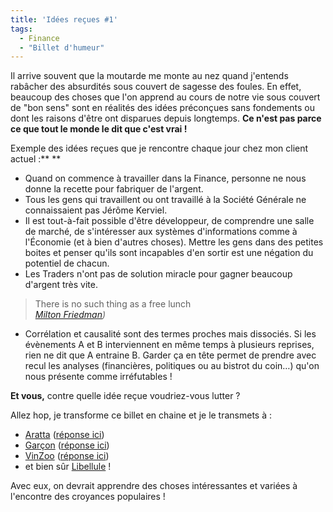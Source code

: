 ```yaml
---
title: 'Idées reçues #1'
tags:
  - Finance
  - "Billet d'humeur"
---
```


Il arrive souvent que la moutarde me monte au nez quand j'entends rabâcher des
absurdités sous couvert de sagesse des foules. En effet, beaucoup des choses que
l'on apprend au cours de notre vie sous couvert de "bon sens" sont en réalités
des idées préconçues sans fondements ou dont les raisons d'être ont disparues
depuis longtemps. **Ce n'est pas parce ce que tout le monde le dit que c'est
vrai&nbsp;!**

<!-- more -->

Exemple des idées reçues que je rencontre chaque jour chez mon client
actuel&nbsp;:\*\* \*\*

- Quand on commence à travailler dans la Finance, personne ne nous donne la
  recette pour fabriquer de l'argent.
- Tous les gens qui travaillent ou ont travaillé à la Société Générale ne
  connaissaient pas Jérôme Kerviel.
- Il est tout-à-fait possible d'être développeur, de comprendre une salle de
  marché, de s'intéresser aux systèmes d'informations comme à l'Économie (et à
  bien d'autres choses). Mettre les gens dans des petites boites et penser
  qu'ils sont incapables d'en sortir est une négation du potentiel de chacun.
- Les Traders n'ont pas de solution miracle pour gagner beaucoup d'argent très
  vite.

> There is no such thing as a free lunch  
>  <cite>[Milton Friedman](https://fr.wikipedia.org/wiki/Milton_Friedman)) </cite>

- Corrélation et causalité sont des termes proches mais dissociés. Si les
  évènements A et B interviennent en même temps à plusieurs reprises, rien ne
  dit que A entraine B. Garder ça en tête permet de prendre avec recul les
  analyses (financières, politiques ou au bistrot du coin…) qu'on nous présente
  comme irréfutables&nbsp;!

**Et vous,** contre quelle idée reçue voudriez-vous lutter&nbsp;?

Allez hop, je transforme ce billet en chaine et je le transmets à&nbsp;:

- [Aratta](http://lifeinmuenchen.blogspot.com/)
  ([réponse ici](http://lifeinmuenchen.blogspot.com/2008/11/ides-reues.html))
- [Garçon](http://cafecroissant.fr/)
  ([réponse ici](http://cafecroissant.fr/2008/les-idees-recues-en-chaine/))
- [VinZoo](http://www.vinzblog.com/)
  ([réponse ici](http://www.vinzblog.com/idees-recues))
- et bien sûr [Libellule](http://www.lacuisinedelibellule.fr/)&nbsp;!

Avec eux, on devrait apprendre des choses intéressantes et variées à l'encontre
des croyances populaires&nbsp;!
